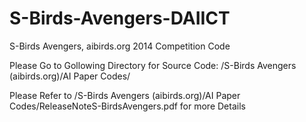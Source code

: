 # S-Birds-Avengers-DAIICT
S-Birds Avengers, aibirds.org 2014 Competition Code 

Please Go to Gollowing Directory for Source Code:
/S-Birds Avengers (aibirds.org)/AI Paper Codes/

Please Refer to /S-Birds Avengers (aibirds.org)/AI Paper Codes/ReleaseNoteS-BirdsAvengers.pdf for more Details
